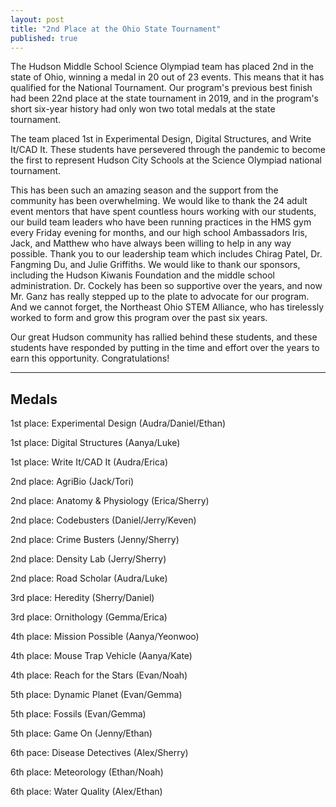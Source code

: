 ```yaml
---
layout: post 
title: "2nd Place at the Ohio State Tournament" 
published: true
---
```

The Hudson Middle School Science Olympiad team has placed 2nd in the state of Ohio, winning a medal in 20 out of 23 events. This means that it has qualified for the National Tournament. Our program's previous best finish had been 22nd place at the state tournament in 2019, and in the program's short six-year history had only won two total medals at the state tournament.  

The team placed 1st in Experimental Design, Digital Structures, and Write It/CAD It. These students have persevered through the pandemic to become the first to represent Hudson City Schools at the Science Olympiad national tournament.

This has been such an amazing season and the support from the community has been overwhelming.  We would like to thank the 24 adult event mentors that have spent countless hours working with our students, our build team leaders who have been running practices in the HMS gym every Friday evening for months, and our high school Ambassadors Iris, Jack, and Matthew who have always been willing to help in any way possible.  Thank you to our leadership team which includes Chirag Patel, Dr. Fangming Du, and Julie Griffiths.  We would like to thank our sponsors, including the Hudson Kiwanis Foundation and the middle school administration.  Dr. Cockely has been so supportive over the years, and now Mr. Ganz has really stepped up to the plate to advocate for our program.  And we cannot forget, the Northeast Ohio STEM Alliance, who has tirelessly worked to form and grow this program over the past six years.

Our great Hudson community has rallied behind these students, and these students have responded by putting in the time and effort over the years to earn this opportunity.  Congratulations!

---

## Medals

1st place:  Experimental Design (Audra/Daniel/Ethan)

1st place:  Digital Structures (Aanya/Luke)

1st place:  Write It/CAD It (Audra/Erica)

2nd place:  AgriBio (Jack/Tori)

2nd place:  Anatomy & Physiology (Erica/Sherry)

2nd place:  Codebusters (Daniel/Jerry/Keven)

2nd place:  Crime Busters (Jenny/Sherry)

2nd place:  Density Lab (Jerry/Sherry)

2nd place:  Road Scholar (Audra/Luke)

3rd place:  Heredity (Sherry/Daniel)

3rd place:  Ornithology (Gemma/Erica)

4th place:  Mission Possible (Aanya/Yeonwoo)

4th place:  Mouse Trap Vehicle (Aanya/Kate)

4th place:  Reach for the Stars (Evan/Noah)

5th place:  Dynamic Planet (Evan/Gemma)

5th place:  Fossils (Evan/Gemma)

5th place:  Game On (Jenny/Ethan)

6th pace:  Disease Detectives (Alex/Sherry)

6th place:  Meteorology (Ethan/Noah)

6th place:  Water Quality (Alex/Ethan)

 
<script src="https://cdn.jsdelivr.net/npm/canvas-confetti@1.3.2/dist/confetti.browser.min.js"></script>
<script>
  confetti({
  particleCount: 100,
  spread: 70,
  origin: { y: 0.6 }
});
  </script>
